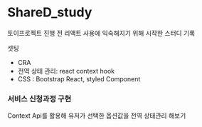# ShareD_study

<p>토이프로젝트 진행 전 리액트 사용에 익숙해지기 위해 시작한 스터디 기록</p>

<p>셋팅</p>
<ul>
  <li>
    CRA
  </li>
  <li>
   전역 상태 관리: react context hook
  </li>
  <li>
   CSS : Bootstrap React, styled Component
  </li>
  </ul>
  
 <h3>
  서비스 신청과정 구현
  </h3>
  <p>Context Api를 활용해 유저가 선택한 옵션값을 전역 상태관리 해보기</p>
  
